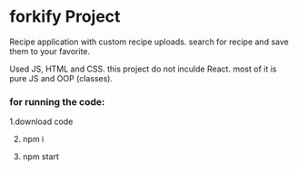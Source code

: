 # forkify Project

Recipe application with custom recipe uploads.
search for recipe and save them to your favorite.

Used JS, HTML and CSS. this project do not inculde React. most of it is pure JS and OOP (classes).


### for running the code:
1.download code

2. npm i

3. npm start
